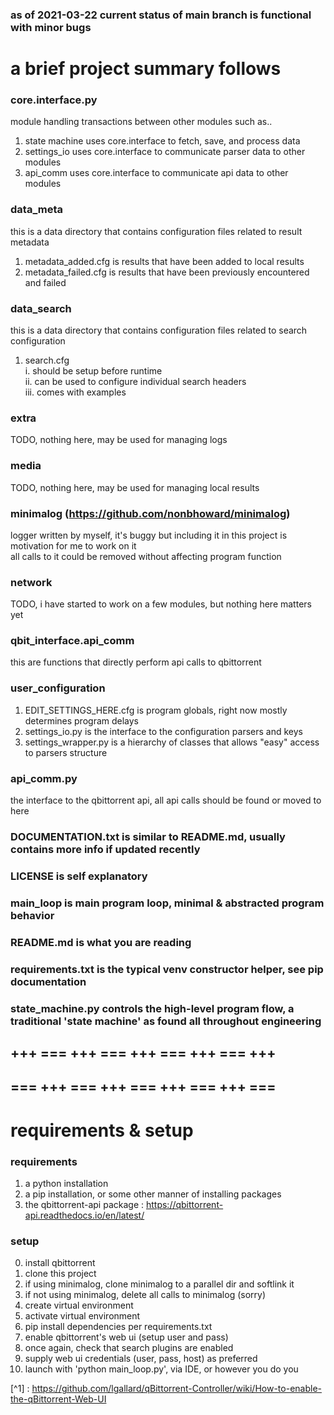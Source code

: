 ### as of 2021-03-22 current status of main branch is functional with minor bugs

# a brief project summary follows
### core.interface.py
module handling transactions between other modules such as..
1. state machine uses core.interface to fetch, save, and process data
2. settings_io uses core.interface to communicate parser data to other modules
3. api_comm uses core.interface to communicate api data to other modules

### data_meta
this is a data directory that contains configuration files related to result metadata
1. metadata_added.cfg is results that have been added to local results
2. metadata_failed.cfg is results that have been previously encountered and failed

### data_search
this is a data directory that contains configuration files related to search configuration
1. search.cfg  
   i. should be setup before runtime  
   ii. can be used to configure individual search headers  
   iii. comes with examples
   
### extra
TODO, nothing here, may be used for managing logs

### media
TODO, nothing here, may be used for managing local results

### minimalog (https://github.com/nonbhoward/minimalog)
logger written by myself, it's buggy but including it in this project is motivation for me to work on it  
all calls to it could be removed without affecting program function  

### network
TODO, i have started to work on a few modules, but nothing here matters yet

### qbit_interface.api_comm
this are functions that directly perform api calls to qbittorrent

### user_configuration
1. EDIT_SETTINGS_HERE.cfg is program globals, right now mostly determines program delays  
2. settings_io.py is the interface to the configuration parsers and keys  
3. settings_wrapper.py is a hierarchy of classes that allows "easy" access to parsers structure

### api_comm.py  
the interface to the qbittorrent api, all api calls should be found or moved to here  
  
### DOCUMENTATION.txt is similar to README.md, usually contains more info if updated recently

### LICENSE is self explanatory

### main_loop is main program loop, minimal & abstracted program behavior

### README.md is what you are reading

### requirements.txt is the typical venv constructor helper, see pip documentation

### state_machine.py controls the high-level program flow, a traditional 'state machine' as found all throughout engineering

## +++ === +++ === +++ === +++ === +++
## === +++ === +++ === +++ === +++ ===

# requirements & setup
### requirements
1. a python installation  
2. a pip installation, or some other manner of installing packages  
3. the qbittorrent-api package : https://qbittorrent-api.readthedocs.io/en/latest/  


### setup  
00. install qbittorrent  
01. clone this project  
02. if using minimalog, clone minimalog to a parallel dir and softlink it
03. if not using minimalog, delete all calls to minimalog (sorry)  
04. create virtual environment 
05. activate virtual environment  
06. pip install dependencies per requirements.txt
07. enable qbittorrent's web ui (setup user and pass)
08. once again, check that search plugins are enabled
09. supply web ui credentials (user, pass, host) as preferred  
10. launch with 'python main_loop.py', via IDE, or however you do you  

[^1] : https://github.com/lgallard/qBittorrent-Controller/wiki/How-to-enable-the-qBittorrent-Web-UI
